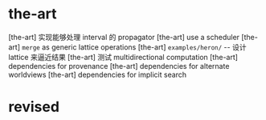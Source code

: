 # the-art

[the-art] 实现能够处理 interval 的 propagator
[the-art] use a scheduler
[the-art] `merge` as generic lattice operations
[the-art] `examples/heron/` -- 设计 lattice 来逼近结果
[the-art] 测试 multidirectional computation
[the-art] dependencies for provenance
[the-art] dependencies for alternate worldviews
[the-art] dependencies for implicit search

# revised
